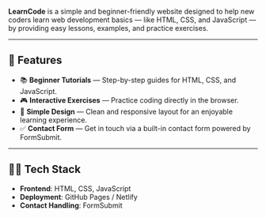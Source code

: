

**LearnCode** is a simple and beginner-friendly website designed to help new coders learn web development basics — like HTML, CSS, and JavaScript — by providing easy lessons, examples, and practice exercises.

---

## 🎯 Features
- 📚 **Beginner Tutorials** — Step-by-step guides for HTML, CSS, and JavaScript.
- 🎮 **Interactive Exercises** — Practice coding directly in the browser.
- 🎨 **Simple Design** — Clean and responsive layout for an enjoyable learning experience.
- ✅ **Contact Form** — Get in touch via a built-in contact form powered by FormSubmit.

---

## 🧑‍💻 Tech Stack
- **Frontend**: HTML, CSS, JavaScript
- **Deployment**: GitHub Pages / Netlify
- **Contact Handling**: FormSubmit
